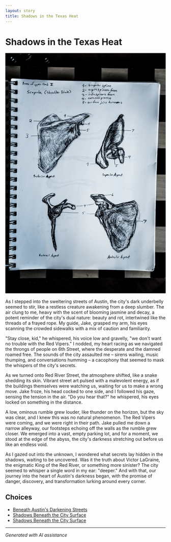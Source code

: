 ```yaml
---
layout: story
title: Shadows in the Texas Heat
---
```


# Shadows in the Texas Heat

![Shadows in the Texas Heat](/input_images/41.jpg)

As I stepped into the sweltering streets of Austin, the city's dark underbelly seemed to stir, like a restless creature awakening from a deep slumber. The air clung to me, heavy with the scent of blooming jasmine and decay, a potent reminder of the city's dual nature: beauty and rot, intertwined like the threads of a frayed rope. My guide, Jake, grasped my arm, his eyes scanning the crowded sidewalks with a mix of caution and familiarity.

"Stay close, kid," he whispered, his voice low and gravelly, "we don't want no trouble with the Red Vipers." I nodded, my heart racing as we navigated the throngs of people on 6th Street, where the desperate and the damned roamed free. The sounds of the city assaulted me – sirens wailing, music thumping, and conversations humming – a cacophony that seemed to mask the whispers of the city's secrets.

As we turned onto Red River Street, the atmosphere shifted, like a snake shedding its skin. Vibrant street art pulsed with a malevolent energy, as if the buildings themselves were watching us, waiting for us to make a wrong move. Jake froze, his head cocked to one side, and I followed his gaze, sensing the tension in the air. "Do you hear that?" he whispered, his eyes locked on something in the distance.

A low, ominous rumble grew louder, like thunder on the horizon, but the sky was clear, and I knew this was no natural phenomenon. The Red Vipers were coming, and we were right in their path. Jake pulled me down a narrow alleyway, our footsteps echoing off the walls as the rumble grew closer. We emerged into a vast, empty parking lot, and for a moment, we stood at the edge of the abyss, the city's darkness stretching out before us like an endless void.

As I gazed out into the unknown, I wondered what secrets lay hidden in the shadows, waiting to be uncovered. Was it the truth about Victor LaGraine, the enigmatic King of the Red River, or something more sinister? The city seemed to whisper a single word in my ear: "deeper." And with that, our journey into the heart of Austin's darkness began, with the promise of danger, discovery, and transformation lurking around every corner.


## Choices

* [Beneath Austin's Darkening Streets](/stories/65)
* [Shadows Beneath the City Surface](/stories/12)
* [Shadows Beneath the City Surface](/stories/15)


---
*Generated with AI assistance*
